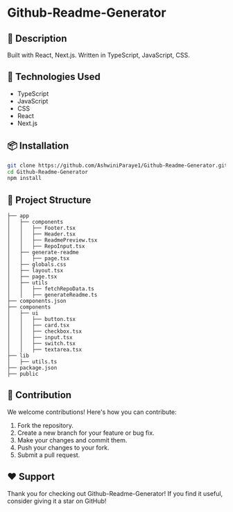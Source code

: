 # Github-Readme-Generator

## 📝 Description
 Built with React, Next.js. Written in TypeScript, JavaScript, CSS.

## 🔧 Technologies Used
- TypeScript
- JavaScript
- CSS
- React
- Next.js

## 📦 Installation
```sh
git clone https://github.com/AshwiniParaye1/Github-Readme-Generator.git
cd Github-Readme-Generator
npm install
```
## 📂 Project Structure
```
├── app
│   ├── components
│   │   ├── Footer.tsx
│   │   ├── Header.tsx
│   │   ├── ReadmePreview.tsx
│   │   ├── RepoInput.tsx
│   ├── generate-readme
│   │   ├── page.tsx
│   ├── globals.css
│   ├── layout.tsx
│   ├── page.tsx
│   ├── utils
│   │   ├── fetchRepoData.ts
│   │   ├── generateReadme.ts
├── components.json
├── components
│   ├── ui
│   │   ├── button.tsx
│   │   ├── card.tsx
│   │   ├── checkbox.tsx
│   │   ├── input.tsx
│   │   ├── switch.tsx
│   │   ├── textarea.tsx
├── lib
│   ├── utils.ts
├── package.json
├── public

```

## 🤝 Contribution
We welcome contributions! Here's how you can contribute:

1.  Fork the repository.
2.  Create a new branch for your feature or bug fix.
3.  Make your changes and commit them.
4.  Push your changes to your fork.
5.  Submit a pull request.

## ❤️ Support
Thank you for checking out Github-Readme-Generator! If you find it useful, consider giving it a star on GitHub!

